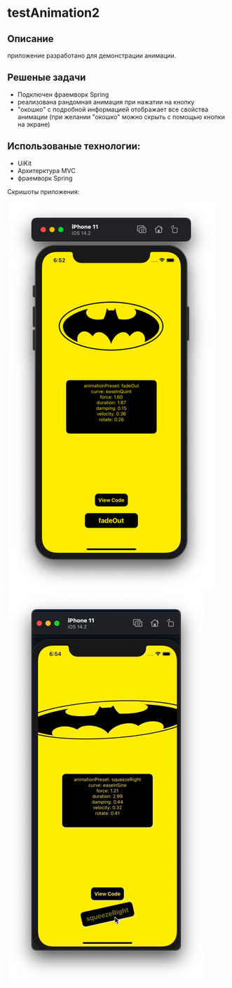 # testAnimation2
## Описание
приложение разработано для демонстрации анимации.
## Решеные задачи
  - Подключен фраемворк Spring
  - реализована рандомная анимация при нажатии на кнопку 
  - "окошко" с подробной информацией отображает все свойства анимации (при желании "окошко" можно скрыть с помощью кнопки на экране)
## Использованые технологии:
  - UiKit
  - Архитерктура MVC
  - фраемворк Spring
  
Скришоты приложения:
  
   ![](https://github.com/97nik/testAnimation2/blob/master/screenshot/%D0%A1%D0%BD%D0%B8%D0%BC%D0%BE%D0%BA%20%D1%8D%D0%BA%D1%80%D0%B0%D0%BD%D0%B0%202021-01-23%20%D0%B2%2018.52.53.png)
   ![](https://github.com/97nik/testAnimation2/blob/master/screenshot/%D0%A1%D0%BD%D0%B8%D0%BC%D0%BE%D0%BA%20%D1%8D%D0%BA%D1%80%D0%B0%D0%BD%D0%B0%202021-01-23%20%D0%B2%2018.56.33.png)


